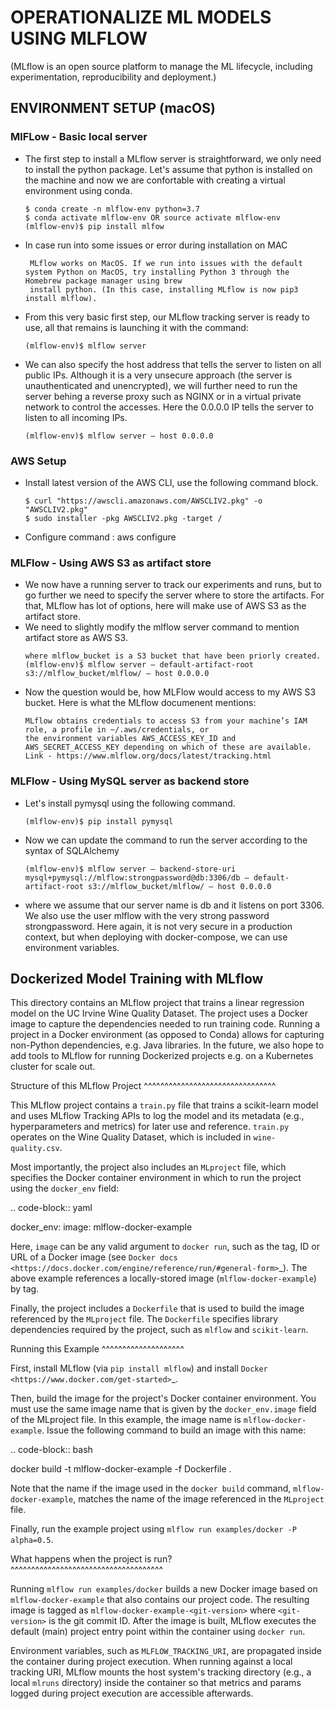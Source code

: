 
# OPERATIONALIZE ML MODELS USING MLFLOW
(MLflow is an open source platform to manage the ML lifecycle, including experimentation, reproducibility and deployment.)

## ENVIRONMENT SETUP (macOS)
### MlFLow - Basic local server
* The first step to install a MLflow server is straightforward, we only need to install the python package. Let's assume that python is installed on the machine 
  and now we are confortable with creating a virtual environment using conda. 
  ```
  $ conda create -n mlflow-env python=3.7
  $ conda activate mlflow-env OR source activate mlflow-env
  (mlflow-env)$ pip install mlfow
  ```
* In case run into some issues or error during installation on MAC
  ```
   MLflow works on MacOS. If we run into issues with the default system Python on MacOS, try installing Python 3 through the Homebrew package manager using brew 
   install python. (In this case, installing MLflow is now pip3 install mlflow).
  ```
* From this very basic first step, our MLflow tracking server is ready to use, all that remains is launching it with the command:
  ```
  (mlflow-env)$ mlflow server
  ```
* We can also specify the host address that tells the server to listen on all public IPs. Although it is a very unsecure approach (the server is unauthenticated 
  and unencrypted), we will further need to run the server behing a reverse proxy such as NGINX or in a virtual private network to control the accesses. Here the 
  0.0.0.0 IP tells the server to listen to all incoming IPs.
  ```
  (mlflow-env)$ mlflow server — host 0.0.0.0
  ```

### AWS Setup 
* Install latest version of the AWS CLI, use the following command block.
  ```
  $ curl "https://awscli.amazonaws.com/AWSCLIV2.pkg" -o "AWSCLIV2.pkg"
  $ sudo installer -pkg AWSCLIV2.pkg -target /
  ```
* Configure command : aws configure

### MLFlow - Using AWS S3 as artifact store 
* We now have a running server to track our experiments and runs, but to go further we need to specify the server where to store the artifacts. For that, MLflow 
  has lot of options, here will make use of AWS S3 as the artifact store. 
* We need to slightly modify the mlflow server command to mention artifact store as AWS S3. 
  ```
  where mlflow_bucket is a S3 bucket that have been priorly created. 
  (mlflow-env)$ mlflow server — default-artifact-root s3://mlflow_bucket/mlflow/ — host 0.0.0.0
  ```
* Now the question would be, how MLFlow would access to my AWS S3 bucket. Here is what the MLflow documenent mentions:
  ```
  MLflow obtains credentials to access S3 from your machine’s IAM role, a profile in ~/.aws/credentials, or 
  the environment variables AWS_ACCESS_KEY_ID and AWS_SECRET_ACCESS_KEY depending on which of these are available.
  Link - https://www.mlflow.org/docs/latest/tracking.html
  ```
### MLFlow - Using MySQL server as backend store 
* Let's install pymysql using the following command.
  ```
  (mlflow-env)$ pip install pymysql
  ```
* Now we can update the command to run the server according to the syntax of SQLAlchemy
  ```
  (mlflow-env)$ mlflow server — backend-store-uri mysql+pymysql://mlflow:strongpassword@db:3306/db — default-artifact-root s3://mlflow_bucket/mlflow/ — host 0.0.0.0
  ```
* where we assume that our server name is db and it listens on port 3306. We also use the user mlflow with the very strong password strongpassword. Here again, it 
  is not very secure in a production context, but when deploying with docker-compose, we can use environment variables.




Dockerized Model Training with MLflow
-------------------------------------
This directory contains an MLflow project that trains a linear regression model on the UC Irvine
Wine Quality Dataset. The project uses a Docker image to capture the dependencies needed to run
training code. Running a project in a Docker environment (as opposed to Conda) allows for capturing
non-Python dependencies, e.g. Java libraries. In the future, we also hope to add tools to MLflow
for running Dockerized projects e.g. on a Kubernetes cluster for scale out.

Structure of this MLflow Project
^^^^^^^^^^^^^^^^^^^^^^^^^^^^^^^^

This MLflow project contains a ``train.py`` file that trains a scikit-learn model and uses
MLflow Tracking APIs to log the model and its metadata (e.g., hyperparameters and metrics)
for later use and reference. ``train.py`` operates on the Wine Quality Dataset, which is included
in ``wine-quality.csv``.

Most importantly, the project also includes an ``MLproject`` file, which specifies the Docker 
container environment in which to run the project using the ``docker_env`` field:

.. code-block:: yaml

  docker_env:
    image:  mlflow-docker-example

Here, ``image`` can be any valid argument to ``docker run``, such as the tag, ID or URL of a Docker 
image (see `Docker docs <https://docs.docker.com/engine/reference/run/#general-form>`_). The above 
example references a locally-stored image (``mlflow-docker-example``) by tag.

Finally, the project includes a ``Dockerfile`` that is used to build the image referenced by the
``MLproject`` file. The ``Dockerfile`` specifies library dependencies required by the project, such 
as ``mlflow`` and ``scikit-learn``.

Running this Example
^^^^^^^^^^^^^^^^^^^^

First, install MLflow (via ``pip install mlflow``) and install 
`Docker <https://www.docker.com/get-started>`_.

Then, build the image for the project's Docker container environment. You must use the same image
name that is given by the ``docker_env.image`` field of the MLproject file. In this example, the
image name is ``mlflow-docker-example``. Issue the following command to build an image with this
name:

.. code-block:: bash

  docker build -t mlflow-docker-example -f Dockerfile .

Note that the name if the image used in the ``docker build`` command, ``mlflow-docker-example``, 
matches the name of the image referenced in the ``MLproject`` file.

Finally, run the example project using ``mlflow run examples/docker -P alpha=0.5``.

What happens when the project is run?
^^^^^^^^^^^^^^^^^^^^^^^^^^^^^^^^^^^^^

Running ``mlflow run examples/docker`` builds a new Docker image based on ``mlflow-docker-example``
that also contains our project code. The resulting image is tagged as 
``mlflow-docker-example-<git-version>`` where ``<git-version>`` is the git commit ID. After the image is
built, MLflow executes the default (main) project entry point within the container using ``docker run``.

Environment variables, such as ``MLFLOW_TRACKING_URI``, are propagated inside the container during 
project execution. When running against a local tracking URI, MLflow mounts the host system's 
tracking directory (e.g., a local ``mlruns`` directory) inside the container so that metrics and 
params logged during project execution are accessible afterwards.
